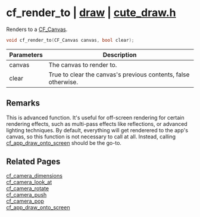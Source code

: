 # cf_render_to | [draw](https://github.com/RandyGaul/cute_framework/blob/master/docs/draw_readme.md) | [cute_draw.h](https://github.com/RandyGaul/cute_framework/blob/master/include/cute_draw.h)

Renders to a [CF_Canvas](https://github.com/RandyGaul/cute_framework/blob/master/docs/graphics/cf_canvas.md).

```cpp
void cf_render_to(CF_Canvas canvas, bool clear);
```

Parameters | Description
--- | ---
canvas | The canvas to render to.
clear | True to clear the canvas's previous contents, false otherwise.

## Remarks

This is advanced function. It's useful for off-screen rendering for certain rendering effects, such as multi-pass
effects like reflections, or advanced lighting techniques. By default, everything will get renderered to the app's
canvas, so this function is not necessary to call at all. Instead, calling [cf_app_draw_onto_screen](https://github.com/RandyGaul/cute_framework/blob/master/docs/app/cf_app_draw_onto_screen.md) should be the go-to.

## Related Pages

[cf_camera_dimensions](https://github.com/RandyGaul/cute_framework/blob/master/docs/camera/cf_camera_dimensions.md)  
[cf_camera_look_at](https://github.com/RandyGaul/cute_framework/blob/master/docs/camera/cf_camera_look_at.md)  
[cf_camera_rotate](https://github.com/RandyGaul/cute_framework/blob/master/docs/camera/cf_camera_rotate.md)  
[cf_camera_push](https://github.com/RandyGaul/cute_framework/blob/master/docs/camera/cf_camera_push.md)  
[cf_camera_pop](https://github.com/RandyGaul/cute_framework/blob/master/docs/camera/cf_camera_pop.md)  
[cf_app_draw_onto_screen](https://github.com/RandyGaul/cute_framework/blob/master/docs/app/cf_app_draw_onto_screen.md)  
